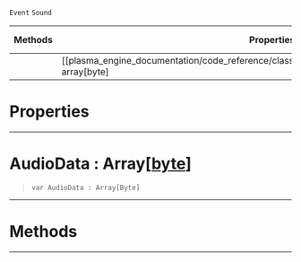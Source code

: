  `Event` `Sound`



|Methods|Properties|Base Classes|Derived Classes|
|---|---|---|---|
| |[[plasma_engine_documentation/code_reference/class_reference/audiobytedataevent/#audiodata-array[byte] | AudioData]]|[event](https://github.com/PlasmaEngine/PlasmaDocs/blob/master/code_reference/class_reference/event.markdown)| |


 #  Properties


---  
 #  AudioData : Array[[byte](https://github.com/PlasmaEngine/PlasmaDocs/blob/master/code_reference/lightning_base_types/byte.markdown)]

> 
> ``` lang=cpp, name=Lightning
> var AudioData : Array[Byte]


---  
 #  Methods


---  
 

 